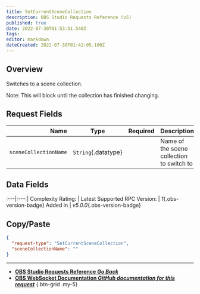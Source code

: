 ```yaml
---
title: SetCurrentSceneCollection
description: OBS Studio Requests Reference (v5)
published: true
date: 2022-07-30T01:53:51.540Z
tags: 
editor: markdown
dateCreated: 2022-07-30T01:42:05.100Z
---
```


## Overview
Switches to a scene collection.

Note: This will block until the collection has finished changing.

## Request Fields
Name | Type | Required| Description |
----:|:----:|:-------:|:------------|
`sceneCollectionName` | `String`{.datatype} | <i class="mdi mdi-check"></i> | Name of the scene collection to switch to

## Data Fields
:---|:---:|
Complexity Rating: | <span class="stars stars--1"></span>
Latest Supported RPC Version: | *1*{.obs-version-badge}
Added in | *v5.0.0*{.obs-version-badge}

## Copy/Paste
```json
{
  "request-type": "SetCurrentSceneCollection",
  "sceneCollectionName": ""
}
```

---

- [<i class="mdi mdi-chevron-left"></i>**OBS Studio Requests Reference *Go Back***](/en/Broadcasters/OBS/Requests)
- [<i class="mdi mdi-github"></i> **OBS WebSocket Documentation *GitHub documentation for this request***](https://github.com/obsproject/obs-websocket/blob/master/docs/generated/protocol.md#setcurrentscenecollection)
{.btn-grid .my-5}